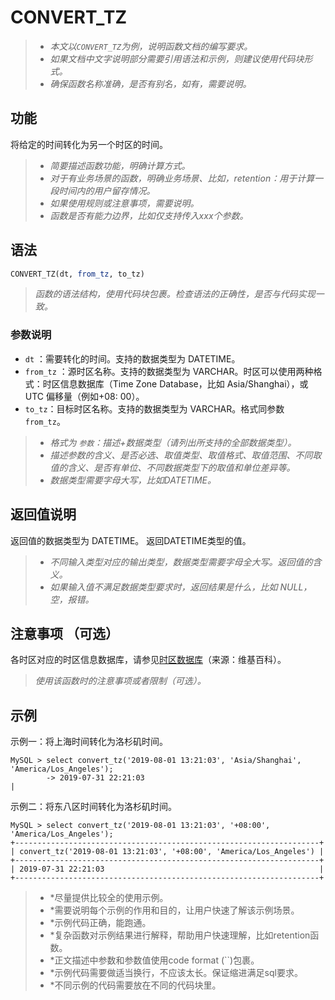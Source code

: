 # CONVERT_TZ

> - *本文以`CONVERT_TZ`为例，说明函数文档的编写要求。*
> - *如果文档中文字说明部分需要引用语法和示例，则建议使用代码块形式。*
> - *确保函数名称准确，是否有别名，如有，需要说明。*

## 功能

将给定的时间转化为另一个时区的时间。

> - *简要描述函数功能，明确计算方式。*
> - *对于有业务场景的函数，明确业务场景、比如，retention：用于计算一段时间内的用户留存情况。*
> - *如果使用规则或注意事项，需要说明。*
> - *函数是否有能力边界，比如仅支持传入xxx个参数。*

## 语法

```sql
CONVERT_TZ(dt, from_tz, to_tz)
```

> *函数的语法结构，使用代码块包裹。检查语法的正确性，是否与代码实现一致。*

### 参数说明

- `dt` ：需要转化的时间。支持的数据类型为 DATETIME。
- `from_tz` ：源时区名称。支持的数据类型为 VARCHAR。时区可以使用两种格式：时区信息数据库（Time Zone Database，比如 Asia/Shanghai），或 UTC 偏移量（例如+08: 00）。
- `to_tz`：目标时区名称。支持的数据类型为 VARCHAR。格式同参数 `from_tz`。

> - *格式为 `参数`：描述+数据类型（请列出所支持的全部数据类型）。*
> - *描述参数的含义、是否必选、取值类型、取值格式、取值范围、不同取值的含义、是否有单位、不同数据类型下的取值和单位差异等。*
> - *数据类型需要字母大写，比如DATETIME。*

## 返回值说明

返回值的数据类型为 DATETIME。
返回DATETIME类型的值。

> - *不同输入类型对应的输出类型，数据类型需要字母全大写。返回值的含义。*
> - *如果输入值不满足数据类型要求时，返回结果是什么，比如 NULL，空，报错。*

## 注意事项 （可选）

各时区对应的时区信息数据库，请参见[时区数据库](https://en.wikipedia.org/wiki/List_of_tz_database_time_zones)（来源：维基百科）。

> *使用该函数时的注意事项或者限制（可选）。*

## 示例

示例一：将上海时间转化为洛杉矶时间。

```Plain%20Text
MySQL > select convert_tz('2019-08-01 13:21:03', 'Asia/Shanghai', 'America/Los_Angeles');
        -> 2019-07-31 22:21:03                                                       |
```

示例二：将东八区时间转化为洛杉矶时间。

```Plain%20Text
MySQL > select convert_tz('2019-08-01 13:21:03', '+08:00', 'America/Los_Angeles');
+--------------------------------------------------------------------+
| convert_tz('2019-08-01 13:21:03', '+08:00', 'America/Los_Angeles') |
+--------------------------------------------------------------------+
| 2019-07-31 22:21:03                                                |
+--------------------------------------------------------------------+
```

> - *尽量提供比较全的使用示例。
> - *需要说明每个示例的作用和目的，让用户快速了解该示例场景。
> - *示例代码正确，能跑通。
> - *复杂函数对示例结果进行解释，帮助用户快速理解，比如retention函数。
> - *正文描述中参数和参数值使用code format (``)包裹。
> - *示例代码需要做适当换行，不应该太长。保证缩进满足sql要求。
> - *不同示例的代码需要放在不同的代码块里。
